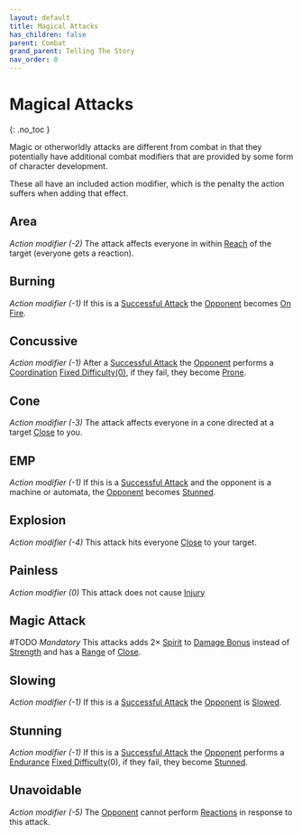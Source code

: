 ```yaml
---
layout: default
title: Magical Attacks
has_children: false
parent: Combat
grand_parent: Telling The Story
nav_order: 0
---
```

# Magical Attacks
{: .no_toc }

Magic or otherworldly attacks are different from combat in that they potentially have additional combat modifiers that are provided by some form of character development.

These all have an included action modifier, which is the penalty the action suffers when adding that effect.

## Area
*Action modifier (-2)*
The attack affects everyone in within [Reach](Core/Movement#Reach) of the target (everyone gets a reaction).

## Burning
*Action modifier (-1)*
If this is a [Successful Attack](Core/Terminology#Successful%20Attack) the [Opponent](Core/Terminology#Opponent) becomes [On Fire](Core/Effects#On%20Fire).

## Concussive
*Action modifier (-1)*
After a [Successful Attack](Core/Terminology#Successful%20Attack) the [Opponent](Core/Terminology#Opponent) performs a [Coordination](Core/Agility#Coordination) [Fixed Difficulty(0)](Core/Skills#Fixed%20Difficulty), if they fail, they become [Prone](Core/Effects#Prone).

## Cone
*Action modifier (-3)*
The attack affects everyone in a cone directed at a target [Close](Core/Movement#Close) to you.

## EMP
*Action modifier (-1)*
If this is a [Successful Attack](Core/Terminology#Successful%20Attack) and the opponent is a machine or automata, the [Opponent](Core/Terminology#Opponent) becomes [Stunned](Core/Effects#Stunned).

## Explosion
*Action modifier (-4)*
This attack hits everyone [Close](Core/Movement#Close) to your target.

## Painless
*Action modifier (0)*
This attack does not cause [Injury](Core/Injury)

## Magic Attack
#TODO
*Mandatory*
This attacks adds $2 \times$ [Spirit](Core/Spirit) to [Damage Bonus](Core/Weapons#Damage%20Bonus) instead of [Strength](Core/Strength) and has a [Range](Core/Weapons#Range) of [Close](Core/Movement#Close).

## Slowing
*Action modifier (-1)*
If this is a [Successful Attack](Core/Terminology#Successful%20Attack) the [Opponent](Core/Terminology#Opponent) is [Slowed](Core/Effects#Slowed). 

## Stunning
*Action modifier (-1)*
If this is a [Successful Attack](Core/Terminology#Successful%20Attack) the [Opponent](Core/Terminology#Opponent) performs a [Endurance](Core/Strength#Endurance) [Fixed Difficulty](Core/Skills#Fixed%20Difficulty)(0), if they fail, they become [Stunned](Core/Effects#Stunned). 

## Unavoidable
*Action modifier (-5)*
The [Opponent](Core/Terminology#Opponent) cannot perform [Reactions](Core/Terminology#Reaction) in response to this attack.